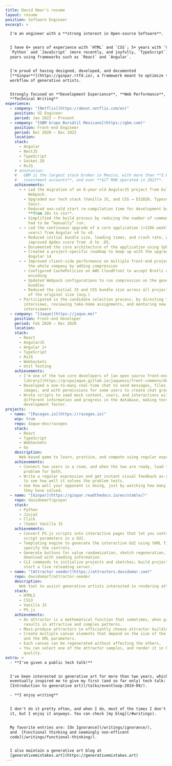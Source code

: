 ```yaml
---
title: David Omar's resume
layout: resume
position: Software Engineer
excerpt: >

  I'm an engineer with a **strong interest in Open-source Software**.


  I have 6+ years of experience with `HTML` and `CSS`; 5+ years with `C`,
  `Python` and `JavaScript` (more recently, and joyfully, `TypeScript`), and 3+
  years using frameworks such as `React` and `Angular`.


  I'm proud of having designed, developed, and documented
  [**Ginpar**](https://ginpar.rtfd.io), a framework meant to optimize the
  workflow of generative artists.


  Strongly focused on **Development Experience**, **Web Performance**, and
  **Technical Writing**
experience:
  - company: "[Netflix](https://about.netflix.com/en)"
    position: UI Engineer
    period: Jan 2023 – Present
  - company: "[GBM Grupo Bursátil Mexicano](https://gbm.com)"
    position: Front-end Engineer
    period: Dec 2020 – Dec 2022
    location:
    stack:
      - Angular
      - NestJS
      - TypeScript
      - Socket.IO
      - RxJS
    # annotation:
    #   GBM is the largest stock broker in Mexico, with more than **3.8M
    #   investment accounts**, and over **$1T MXN operated in 2021**.
    achievements:
      - - Led the migration of an 8-year-old AngularJS project from Gulp to
          Webpack.
        - Upgraded our tech stack (Vanilla JS, and CSS ⟶ ES2020, Typescript, and
          Sass).
        - Reduced non-cold start re-compilation time for development builds
          **from 20s to <1s**.
        - Simplified the build process by reducing the number of commands that
          had to be ”manually” run.
      - - Led the continuous upgrade of a core application (>120k weekly active
          users) from Angular v4 to v9.
        - Reduced initial bundle size, loading times, and crash rate, which
          improved Apdex score from .6 to .85.
        - Documented the core architecture of the application using Sphinx.
        - Created a project-specific roadmap to keep up with the upgrades up to
          Angular 14
      - - Improved client-side performance on multiple front-end projects across
          the whole company by adding compression
        - Configured CachePolicies on AWS CloudFront to accept Brotli and Gzip
          encoding
        - Updated Webpack configurations to run compression on the generated
          bundles
        - Reduced the initial JS and CSS bundle size across all projects to 15%
          of the original size (avg.)
      - Participated in the candidate selection process, by directing technical
        interviews, reviewing take-home assignments, and mentoring new
        interviewers
  - company: "[Jaque](https://jaque.me)"
    position: Front-end Developer
    period: Feb 2020 – Dec 2020
    location:
    stack:
      - React
      - AngularJS
      - Angular 2+
      - TypeScript
      - RxJS
      - WebSockets
      - Unit Testing
    achievements:
      - I'm one of the two core developers of [an open source front-end
        library](https://grupojaque.gitlab.io/jaqueoss/front-commons/docs/index).
      - Developed a one-to-many real-time chat to send messages, files; and
        images, and with permissions for some users to create chat groups.
      - Wrote scripts to seed mock content, users, and interactions with
        different information and progress in the database, making testing and
        development faster.
projects:
  - name: "[Racegex.io](https://racegex.io)"
    wip: true
    repo: daque-dev/racegex
    stack:
      - React
      - TypeScript
      - WebSockets
      - Go
    description:
      Web-based game to learn, practice, and compete using regular expressions
    achievements:
      - Connect two users in a room, and when the two are ready, load the same
        problem for both.
      - Write a regular expression and get instant visual feedback as-you-type
        to see how well it solves the problem tests.
      - See how well your opponent is doing, just by watching how many tests
        they have solved.
  - name: "[Ginpar](https://ginpar.readthedocs.io/en/stable/)"
    repo: davidomarf/ginpar
    stack:
      - Python
      - Jinja2
      - Click
      - (Some) Vanilla JS
    achievements:
      - Convert P5.js scripts into interactive pages that let you control the
        script parameters in a GUI.
      - Templating engine to generate the interactive GUI using YAML files to
        specify the controls.
      - Generate buttons for value randomization, sketch regeneration, and image
        download with seeding information.
      - CLI commands to initialize projects and sketches; build projects, and
        start a live reloading server.
  - name: "[Attractor seeder](https://attractors.davidomar.com)"
    repo: davidomarf/attractor-seeder
    description:
      Web tool to assist generative artists interested in rendering attractors
    stack:
      - HTML5
      - CSS3
      - Vanilla JS
      - P5.js
    achievements:
      - An attractor is a mathematical function that sometimes, when graphed,
        results in attractive and complex patterns.
      - Mass-produce attractors to efficiently choose attractor building values.
      - Create multiple canvas elements that depend on the size of the screen
        and the URL parameters.
      - Each canvas can be regenerated without affecting the others.
      - You can select one of the attractor samples, and render it in higher
        quality.
extra: >
  - **I've given a public tech talk!**


  I've been interested in generative art for more than two years, which
  eventually inspired me to give my first (and so far only) tech talk:
  [Introduction to generative art](/talks/eventloop-2019-09/).

  - **I enjoy writing**


  I don't do it pretty often, and when I do, most of the times I don't publish
  it, but I enjoy it anyways. You can check [my blog](/#writings).


  My favorite entries are: [On Ignorance](/writings/ignorance/),
  and  [Functional thinking and seemingly non-efficent
  code](/writings/functional-thinking/).


  I also maintain a generative art blog at
  [generativemistakes.art](https://generativemistakes.art)
---
```

